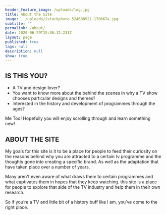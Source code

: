 ```yaml
---
header_feature_image: /uploads/log.jpg
title: About the Site
image: ../uploads/istockphoto-524688921-170667a.jpg
subtitle: ""
permalink: /about/
date: 2020-06-29T15:36:12.231Z
layout: page
published: true
tags: null
description: null
show: true
---
```

## **IS THIS YOU?**

* A TV and design lover?
* You want to know more about the behind the scenes in why a TV show chooses particular designs and themes?
* Interested in the history and development of programmes through the ages?

Me Too! Hopefully you will enjoy scrolling through and learn something new!

## **ABOUT THE SITE**

My goals for this site is it to be a place for people to feed their curiosity on the reasons behind why you are attracted to a certain tv programme and the thoughts gone into creating a specific brand. As well as the adaptation that have taken place over a number of years. 

Many aren't even aware of what draws them to certain programmes and what captivates them in hopes that they keep watching. this site is a place for people to explore that side of the TV industry and help them in their own research.

So if you’re a TV and little bit of a history buff like I am, you’ve come to the right place.